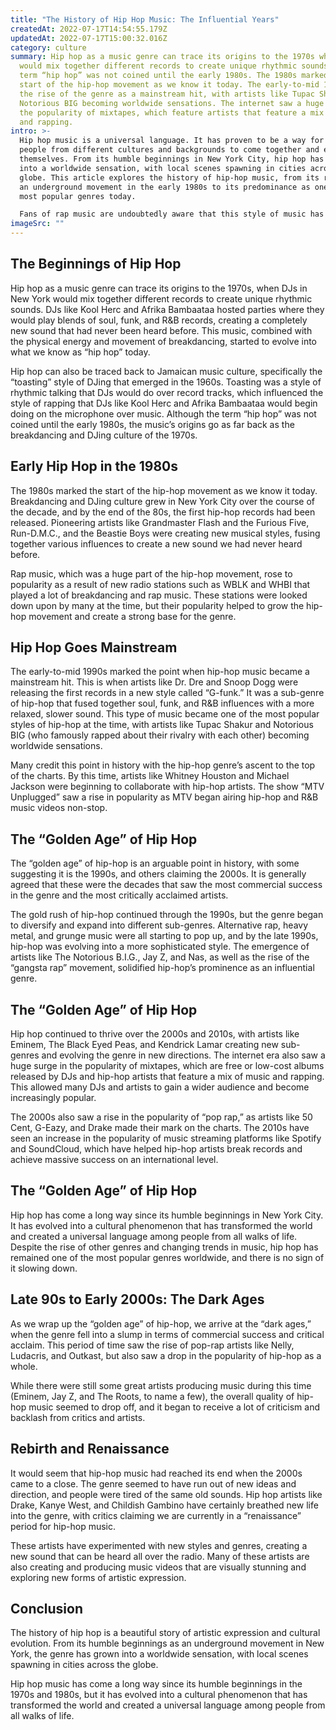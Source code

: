 ```yaml
---
title: "The History of Hip Hop Music: The Influential Years"
createdAt: 2022-07-17T14:54:55.179Z
updatedAt: 2022-07-17T15:00:32.016Z
category: culture
summary: Hip hop as a music genre can trace its origins to the 1970s when DJs
  would mix together different records to create unique rhythmic sounds. The
  term “hip hop” was not coined until the early 1980s. The 1980s marked the
  start of the hip-hop movement as we know it today. The early-to-mid 1990s saw
  the rise of the genre as a mainstream hit, with artists like Tupac Shakur and
  Notorious BIG becoming worldwide sensations. The internet saw a huge surge in
  the popularity of mixtapes, which feature artists that feature a mix of music
  and rapping.
intro: >-
  Hip hop music is a universal language. It has proven to be a way for
  people from different cultures and backgrounds to come together and express
  themselves. From its humble beginnings in New York City, hip hop has grown
  into a worldwide sensation, with local scenes spawning in cities across the
  globe. This article explores the history of hip-hop music, from its roots as
  an underground movement in the early 1980s to its predominance as one of the
  most popular genres today. 

  Fans of rap music are undoubtedly aware that this style of music has origins in New York City during the 1970s and 1980s, but there is much more to know about how exactly it came about and how it evolved over time. From breakdancing to rapping, we’ll explore all of the elements that blended together to form what we now call “hip-hop” today.
imageSrc: ""
---
```


## The Beginnings of Hip Hop

Hip hop as a music genre can trace its origins to the 1970s, when DJs in New York would mix together different records to create unique rhythmic sounds. DJs like Kool Herc and Afrika Bambaataa hosted parties where they would play blends of soul, funk, and R&B records, creating a completely new sound that had never been heard before. This music, combined with the physical energy and movement of breakdancing, started to evolve into what we know as “hip hop” today.

Hip hop can also be traced back to Jamaican music culture, specifically the “toasting” style of DJing that emerged in the 1960s. Toasting was a style of rhythmic talking that DJs would do over record tracks, which influenced the style of rapping that DJs like Kool Herc and Afrika Bambaataa would begin doing on the microphone over music. Although the term “hip hop” was not coined until the early 1980s, the music’s origins go as far back as the breakdancing and DJing culture of the 1970s.

## Early Hip Hop in the 1980s

The 1980s marked the start of the hip-hop movement as we know it today. Breakdancing and DJing culture grew in New York City over the course of the decade, and by the end of the 80s, the first hip-hop records had been released. Pioneering artists like Grandmaster Flash and the Furious Five, Run-D.M.C., and the Beastie Boys were creating new musical styles, fusing together various influences to create a new sound we had never heard before.

Rap music, which was a huge part of the hip-hop movement, rose to popularity as a result of new radio stations such as WBLK and WHBI that played a lot of breakdancing and rap music. These stations were looked down upon by many at the time, but their popularity helped to grow the hip-hop movement and create a strong base for the genre.

## Hip Hop Goes Mainstream

The early-to-mid 1990s marked the point when hip-hop music became a mainstream hit. This is when artists like Dr. Dre and Snoop Dogg were releasing the first records in a new style called “G-funk.” It was a sub-genre of hip-hop that fused together soul, funk, and R&B influences with a more relaxed, slower sound. This type of music became one of the most popular styles of hip-hop at the time, with artists like Tupac Shakur and Notorious BIG (who famously rapped about their rivalry with each other) becoming worldwide sensations.

Many credit this point in history with the hip-hop genre’s ascent to the top of the charts. By this time, artists like Whitney Houston and Michael Jackson were beginning to collaborate with hip-hop artists. The show “MTV Unplugged” saw a rise in popularity as MTV began airing hip-hop and R&B music videos non-stop.

## The “Golden Age” of Hip Hop

The “golden age” of hip-hop is an arguable point in history, with some suggesting it is the 1990s, and others claiming the 2000s. It is generally agreed that these were the decades that saw the most commercial success in the genre and the most critically acclaimed artists.

The gold rush of hip-hop continued through the 1990s, but the genre began to diversify and expand into different sub-genres. Alternative rap, heavy metal, and grunge music were all starting to pop up, and by the late 1990s, hip-hop was evolving into a more sophisticated style. The emergence of artists like The Notorious B.I.G., Jay Z, and Nas, as well as the rise of the “gangsta rap” movement, solidified hip-hop’s prominence as an influential genre.

## The “Golden Age” of Hip Hop

Hip hop continued to thrive over the 2000s and 2010s, with artists like Eminem, The Black Eyed Peas, and Kendrick Lamar creating new sub-genres and evolving the genre in new directions. The internet era also saw a huge surge in the popularity of mixtapes, which are free or low-cost albums released by DJs and hip-hop artists that feature a mix of music and rapping. This allowed many DJs and artists to gain a wider audience and become increasingly popular.

The 2000s also saw a rise in the popularity of “pop rap,” as artists like 50 Cent, G-Eazy, and Drake made their mark on the charts. The 2010s have seen an increase in the popularity of music streaming platforms like Spotify and SoundCloud, which have helped hip-hop artists break records and achieve massive success on an international level.

## The “Golden Age” of Hip Hop

Hip hop has come a long way since its humble beginnings in New York City. It has evolved into a cultural phenomenon that has transformed the world and created a universal language among people from all walks of life. Despite the rise of other genres and changing trends in music, hip hop has remained one of the most popular genres worldwide, and there is no sign of it slowing down.

## Late 90s to Early 2000s: The Dark Ages

As we wrap up the “golden age” of hip-hop, we arrive at the “dark ages,” when the genre fell into a slump in terms of commercial success and critical acclaim. This period of time saw the rise of pop-rap artists like Nelly, Ludacris, and Outkast, but also saw a drop in the popularity of hip-hop as a whole.

While there were still some great artists producing music during this time (Eminem, Jay Z, and The Roots, to name a few), the overall quality of hip-hop music seemed to drop off, and it began to receive a lot of criticism and backlash from critics and artists.

## Rebirth and Renaissance

It would seem that hip-hop music had reached its end when the 2000s came to a close. The genre seemed to have run out of new ideas and direction, and people were tired of the same old sounds. Hip hop artists like Drake, Kanye West, and Childish Gambino have certainly breathed new life into the genre, with critics claiming we are currently in a “renaissance” period for hip-hop music.

These artists have experimented with new styles and genres, creating a new sound that can be heard all over the radio. Many of these artists are also creating and producing music videos that are visually stunning and exploring new forms of artistic expression.

## Conclusion

The history of hip hop is a beautiful story of artistic expression and cultural evolution. From its humble beginnings as an underground movement in New York, the genre has grown into a worldwide sensation, with local scenes spawning in cities across the globe.

Hip hop music has come a long way since its humble beginnings in the 1970s and 1980s, but it has evolved into a cultural phenomenon that has transformed the world and created a universal language among people from all walks of life.
